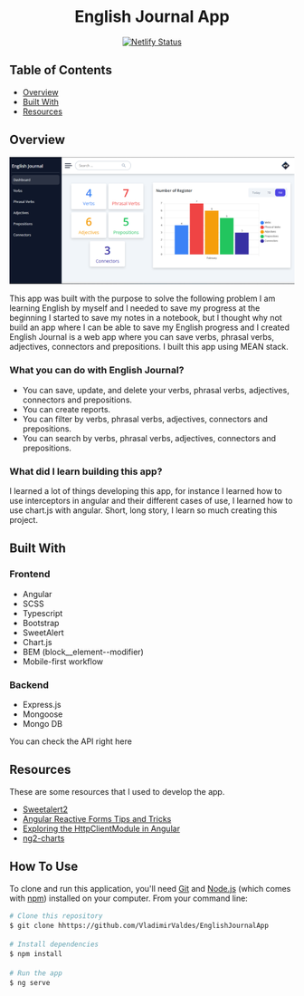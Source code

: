 <!-- Please update value in the {}  -->

<h1 align="center">English Journal App</h1>

<div align="center">

[![Netlify Status](https://api.netlify.com/api/v1/badges/9c162608-866d-4f54-8c74-890a4c61cc3a/deploy-status)](https://englishjournal.netlify.app/#/login)
</div>




<!-- TABLE OF CONTENTS -->

## Table of Contents

- [Overview](#overview)
- [Built With](#built-with)
- [Resources](#resources)

<!-- OVERVIEW -->

## Overview

![screenshot](src/assets/images/englishJournal.png)

This app was built with the purpose to solve the following problem I am learning English by myself and I needed to save my progress at the beginning I started to save my notes in a notebook, but I thought why not build an app where I can be able to save my English progress and I created English Journal is a web app where you can save verbs, phrasal verbs, adjectives, connectors and prepositions. I built this app using MEAN stack.

### What you can do with English Journal?
  - You can save, update, and delete your verbs, phrasal verbs, adjectives, connectors and prepositions.
  - You can create reports.
  - You can filter by verbs, phrasal verbs, adjectives, connectors and prepositions.
  - You can search by verbs, phrasal verbs, adjectives, connectors and prepositions.


### What did I learn building this app?
I learned a lot of things developing this app, for instance I learned how to use interceptors in angular and their different  cases of use, I learned how to use chart.js with angular. Short, long story, I learn so much creating this project.


## Built With

<!-- This section should list any major frameworks that you built your project using. Here are a few examples.-->

### Frontend

  - Angular
  - SCSS
  - Typescript
  - Bootstrap
  - SweetAlert
  - Chart.js
  - BEM (block__element--modifier)
  - Mobile-first workflow

### Backend
  - Express.js
  - Mongoose
  - Mongo DB

You can check the API right here


## Resources
These are some resources that I used to develop the app.

<!-- This section should list any articles or add-ons/plugins that helps you to complete the project. This is optional but it will help you in the future. For example: -->

- [Sweetalert2](https://sweetalert2.github.io/)
- [Angular Reactive Forms Tips and Tricks](https://netbasal.com/angular-reactive-forms-tips-and-tricks-bb0c85400b58)
- [Exploring the HttpClientModule in Angular](https://indepth.dev/posts/1142/exploring-the-httpclientmodule-in-angular)
- [ng2-charts](https://valor-software.com/ng2-charts/)


## How To Use

<!-- Example: -->

To clone and run this application, you'll need [Git](https://git-scm.com) and [Node.js](https://nodejs.org/en/download/) (which comes with [npm](http://npmjs.com)) installed on your computer. From your command line:

```bash
# Clone this repository
$ git clone hhttps://github.com/VladimirValdes/EnglishJournalApp

# Install dependencies
$ npm install

# Run the app
$ ng serve
```


<!-- ## Contact

- Website [your-website.com](https://{your-web-site-link})
- GitHub [@your-username](https://{github.com/your-usermame})
- Twitter [@your-twitter](https://{twitter.com/your-username}) -->
